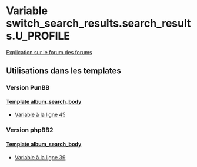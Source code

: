 # Variable switch_search_results.search_results.U_PROFILE
[Explication sur le forum des forums](http://forum.forumactif.com/t294113-listing-des-variables#switch_search_results.search_results.U_PROFILE)
## Utilisations dans les templates
### Version PunBB
#### [Template album_search_body](punbb/album_search_body.md)
* [Variable à la ligne 45](../punbb/album_search_body.tpl#L45)
### Version phpBB2
#### [Template album_search_body](subsilver/album_search_body.md)
* [Variable à la ligne 39](../subsilver/album_search_body.tpl#L39)